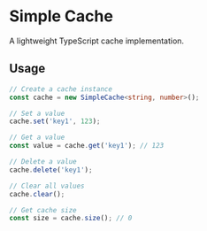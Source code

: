 # Simple Cache

A lightweight TypeScript cache implementation.

## Usage

```typescript
// Create a cache instance
const cache = new SimpleCache<string, number>();

// Set a value
cache.set('key1', 123);

// Get a value
const value = cache.get('key1'); // 123

// Delete a value
cache.delete('key1');

// Clear all values
cache.clear();

// Get cache size
const size = cache.size(); // 0
```
